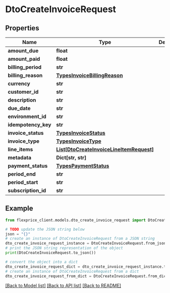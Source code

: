 # DtoCreateInvoiceRequest


## Properties

Name | Type | Description | Notes
------------ | ------------- | ------------- | -------------
**amount_due** | **float** |  | 
**amount_paid** | **float** |  | [optional] 
**billing_period** | **str** |  | [optional] 
**billing_reason** | [**TypesInvoiceBillingReason**](TypesInvoiceBillingReason.md) |  | [optional] 
**currency** | **str** |  | 
**customer_id** | **str** |  | 
**description** | **str** |  | [optional] 
**due_date** | **str** |  | [optional] 
**environment_id** | **str** |  | [optional] 
**idempotency_key** | **str** |  | [optional] 
**invoice_status** | [**TypesInvoiceStatus**](TypesInvoiceStatus.md) |  | [optional] 
**invoice_type** | [**TypesInvoiceType**](TypesInvoiceType.md) |  | [optional] 
**line_items** | [**List[DtoCreateInvoiceLineItemRequest]**](DtoCreateInvoiceLineItemRequest.md) |  | [optional] 
**metadata** | **Dict[str, str]** |  | [optional] 
**payment_status** | [**TypesPaymentStatus**](TypesPaymentStatus.md) |  | [optional] 
**period_end** | **str** |  | [optional] 
**period_start** | **str** |  | [optional] 
**subscription_id** | **str** |  | [optional] 

## Example

```python
from flexprice_client.models.dto_create_invoice_request import DtoCreateInvoiceRequest

# TODO update the JSON string below
json = "{}"
# create an instance of DtoCreateInvoiceRequest from a JSON string
dto_create_invoice_request_instance = DtoCreateInvoiceRequest.from_json(json)
# print the JSON string representation of the object
print(DtoCreateInvoiceRequest.to_json())

# convert the object into a dict
dto_create_invoice_request_dict = dto_create_invoice_request_instance.to_dict()
# create an instance of DtoCreateInvoiceRequest from a dict
dto_create_invoice_request_from_dict = DtoCreateInvoiceRequest.from_dict(dto_create_invoice_request_dict)
```
[[Back to Model list]](../README.md#documentation-for-models) [[Back to API list]](../README.md#documentation-for-api-endpoints) [[Back to README]](../README.md)


